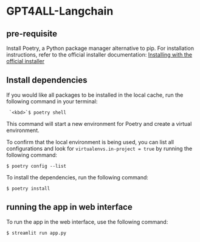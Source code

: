 # GPT4ALL-Langchain
## pre-requisite
Install Poetry, a Python package manager alternative to pip. For installation instructions, refer to the official installer documentation: [Installing with the official installer](
https://python-poetry.org/docs/#installing-with-the-official-installer)

## Install dependencies
If you would like all packages to be installed in the local cache, run the following command in your terminal:
```shell
 `<kbd>`$ poetry shell
```

This command will start a new environment for Poetry and create a virtual environment.

To confirm that the local environment is being used, you can list all configurations and look for `virtualenvs.in-project = true` by running the following command:
 
```shell
$ poetry config --list
```

To install the dependencies, run the following command:
```shell
$ poetry install
```

## running the app in web interface
To run the app in the web interface, use the following command:

```shell
$ streamlit run app.py
```
